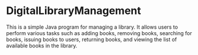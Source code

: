 # DigitalLibraryManagement
This is a simple Java program for managing a library. It allows users to perform various tasks such as adding books, removing books, searching for books, issuing books to users, returning books, and viewing the list of available books in the library.
